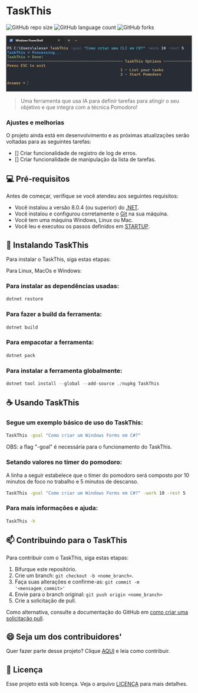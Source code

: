 # TaskThis

![GitHub repo size](https://img.shields.io/github/repo-size/AlexandreDantasz/TaskThis?style=for-the-badge)
![GitHub language count](https://img.shields.io/github/languages/count/AlexandreDantasz/TaskThis?style=for-the-badge)
![GitHub forks](https://img.shields.io/github/forks/AlexandreDantasz/TaskThis?style=for-the-badge)

<img src="./Assets/usage.png" alt="Exemplo imagem">

> Uma ferramenta que usa IA para definir tarefas para atingir o seu objetivo e que integra com a técnica Pomodoro!

### Ajustes e melhorias

O projeto ainda está em desenvolvimento e as próximas atualizações serão voltadas para as seguintes tarefas:

- [] Criar funcionalidade de registro de log de erros.
- [] Criar funcionalidade de manipulação da lista de tarefas.

## 💻 Pré-requisitos

Antes de começar, verifique se você atendeu aos seguintes requisitos:

- Você instalou a versão 8.0.4 (ou superior) do <a href="https://dotnet.microsoft.com/pt-br/download/dotnet/8.0">.NET</a>.
- Você instalou e configurou corretamente o <a href="https://git-scm.com/downloads">Git</a> na sua máquina.
- Você tem uma máquina Windows, Linux ou Mac.
- Você leu e executou os passos definidos em [STARTUP](STARTUP.md).

## 🚀 Instalando TaskThis

Para instalar o TaskThis, siga estas etapas:

Para Linux, MacOs e Windows:

### Para instalar as dependências usadas:
```csharp
dotnet restore
```
### Para fazer a build da ferramenta:
```csharp
dotnet build
```

### Para empacotar a ferramenta:
```csharp
dotnet pack
```
### Para instalar a ferramenta globalmente:
```csharp
dotnet tool install --global --add-source ./nupkg TaskThis 
```

## ☕ Usando TaskThis

### Segue um exemplo básico de uso do TaskThis:

```bash
TaskThis -goal "Como criar um Windows Forms em C#?"
```

OBS: a flag "-goal" é necessária para o funcionamento do TaskThis.

### Setando valores no timer do pomodoro:

A linha a seguir estabelece que o timer do pomodoro será composto por 10 minutos de foco no trabalho e 5 minutos de descanso.

```bash
TaskThis -goal "Como criar um Windows Forms em C#?" -work 10 -rest 5
```

### Para mais informações e ajuda:
```bash
TaskThis -h
```

## 📫 Contribuindo para o TaskThis

Para contribuir com o TaskThis, siga estas etapas:

1. Bifurque este repositório.
2. Crie um branch: `git checkout -b <nome_branch>`.
3. Faça suas alterações e confirme-as: `git commit -m '<mensagem_commit>'`
4. Envie para o branch original: `git push origin <nome_branch>`
5. Crie a solicitação de pull.

Como alternativa, consulte a documentação do GitHub em [como criar uma solicitação pull](https://help.github.com/en/github/collaborating-with-issues-and-pull-requests/creating-a-pull-request).


## 😄 Seja um dos contribuidores'

Quer fazer parte desse projeto? Clique [AQUI](CONTRIBUTING.md) e leia como contribuir.

## 📝 Licença

Esse projeto está sob licença. Veja o arquivo [LICENÇA](LICENSE) para mais detalhes.
